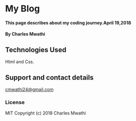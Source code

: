 # My Blog
#### This page describes about my coding journey.April 19,2018
#### By Charles Mwathi
## Technologies Used
Html and Css.
## Support and contact details
cmwathi24@gmail.com
### License
MIT
Copyright (c) 2018 Charles Mwathi
